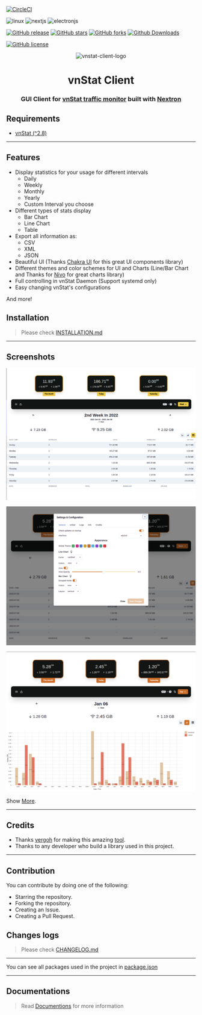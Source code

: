 [![CircleCI](https://circleci.com/gh/Hulxv/vnstat-client.svg?style=svg)](https://circleci.com/gh/Hulxv/vnstat-client.svg)

![linux](https://img.shields.io/badge/Linux-FCC624.svg?style=for-the-badge&logo=Linux&logoColor=black)
![nextjs](https://img.shields.io/badge/Next.js-000000.svg?style=for-the-badge&logo=next-dot-js&logoColor=white)
![electronjs](https://img.shields.io/badge/Electron-47848F.svg?style=for-the-badge&logo=Electron&logoColor=white)

[![GitHub release](https://img.shields.io/github/v/release/Hulxv/vnstat-client?style=for-the-badge)](https://github.com/Hulxv/vnstat-client/releases)
[![GitHub stars](https://img.shields.io/github/stars/Hulxv/vnstat-client?style=for-the-badge)](https://github.com/Hulxv/vnstat-client/stargazers)
[![GitHub forks](https://img.shields.io/github/forks/Hulxv/vnstat-client?style=for-the-badge)](https://github.com/Hulxv/vnstat-client/network)
[![Github Downloads](https://img.shields.io/github/downloads/Hulxv/vnstat-client/total.svg?style=for-the-badge)]()

[![GitHub license](https://img.shields.io/github/license/Hulxv/vnstat-client?style=for-the-badge)](https://github.com/Hulxv/vnstat-client/blob/main/LICENSE)

<div align='center'> <img src="resources/icons/512x512.png" alt="vnstat-client-logo" width="300" /> <h1 align='center'>vnStat Client</h1> </div>

<h3 align='center'> GUI Client for <a href='https://github.com/vergoh/vnstat'>vnStat traffic monitor</a> built with <a href='https://github.com/saltyshiomix/nextron/tree/v7.1.0'>Nextron</a> </h3>

## Requirements

- [vnStat (^2.8)](https://github.com/vergoh/vnstat)

---

## Features

- Display statistics for your usage for different intervals
  - Daily
  - Weekly
  - Monthly
  - Yearly
  - Custom Interval you choose
- Different types of stats display
  - Bar Chart
  - Line Chart
  - Table
- Export all information as:
  - CSV
  - XML
  - JSON
- Beautiful UI (Thanks [Chakra UI](https://chakra-ui.com/) for this great UI components library)
- Different themes and color schemes for UI and Charts (Line/Bar Chart and Thanks for [Nivo](https://nivo.rocks/) for great charts library)
- Full controlling in vnStat Daemon (Support systemd only)
- Easy changing vnStat's configurations

And more!

## Installation

> Please check [INSTALLATION.md](./INSTALLATION.md)

---

## Screenshots

![Table](screenshots/2022-01-06-23-42-33.png)

![line chart](screenshots//2022-01-06-23-42-25.png)

![bar chart](screenshots/2022-01-06-23-42-50.png)

Show [More](screenshots).

---

## Credits

- Thanks [vergoh](https://github.com/vergoh) for making this amazing [tool](https://github.com/vergoh/vnstat).
- Thanks to any developer who build a library used in this project.

---

## Contribution

You can contribute by doing one of the following:

- Starring the repository.
- Forking the repository.
- Creating an Issue.
- Creating a Pull Request.

## Changes logs

> Please check [CHANGELOG.md](./CHANGELOG.md)

---

You can see all packages used in the project in [package.json](./package.json)

---

## Documentations

> Read [Documentions](docs/index.md) for more information
